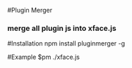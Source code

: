 #Plugin Merger
### merge all plugin js into xface.js

#Installation
npm install pluginmerger -g

#Example
$pm ./xface.js
